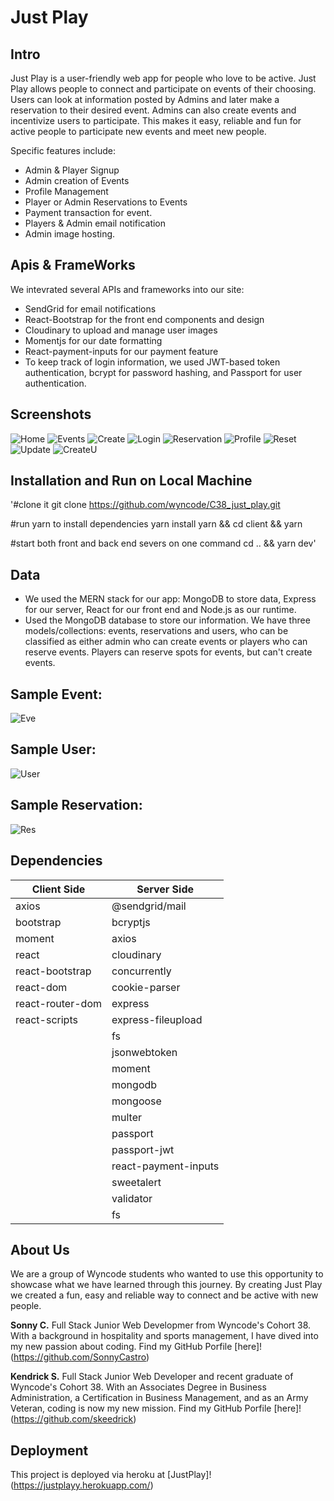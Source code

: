 # Just Play

## Intro

Just Play is a user-friendly web app for people who love to be active. Just Play allows people to connect and participate on events of their choosing. Users can look at information posted by Admins and later make a reservation to their desired event. Admins can also create events and incentivize users to participate. This makes it easy, reliable and fun for active people to participate new events and meet new people.

Specific features include: 

- Admin & Player Signup
- Admin creation of Events
- Profile Management 
- Player or Admin Reservations to Events
- Payment transaction for event.
- Players & Admin email notification 
- Admin image hosting.

## Apis & FrameWorks

We intevrated several APIs and frameworks into our site:

- SendGrid for email notifications
- React-Bootstrap for the front end components and design
- Cloudinary to upload and manage user images
- Momentjs for our date formatting
- React-payment-inputs for our payment feature
- To keep track of login information, we used JWT-based token authentication, bcrypt for password hashing, and Passport for user authentication.

## Screenshots
![Home]("readme_assets/Home.png")
![Events]("readme_assets/Events.png")
![Create]("readme_assets/Create.png")
![Login]("readme_assets/Login.png")
![Reservation]("readme_assets/Reservation.png")
![Profile]("readme_assets/Profile.png")
![Reset]("readme_assets/Reset.png")
![Update]("readme_assets/Update.png")
![CreateU]("readme_assets/CreateU.png")

## Installation and Run on Local Machine 

'#clone it
git clone https://github.com/wyncode/C38_just_play.git

#run yarn to install dependencies
yarn install
yarn && cd client && yarn

#start both front and back end severs on one command
cd .. && yarn dev'

## Data
- We used the MERN stack for our app: MongoDB to store data, Express for our server, React for our front end and Node.js as our runtime.
- Used the MongoDB database to store our information. We have three models/collections: events, reservations and users, who can be classified as either admin who can create events or players who can reserve events. Players can reserve spots for events, but can't create events.

## Sample Event: 
![Eve]("readme_assets/Eve.png")

## Sample User:
![User]("readme_assets/User.png")

## Sample Reservation:
![Res]("readme_assets/Res.png")

## Dependencies
| Client Side | Server Side |
| --- | ----------- |
| axios | @sendgrid/mail |
| bootstrap | bcryptjs |
| moment | axios |
| react | cloudinary |
| react-bootstrap | concurrently |
| react-dom | cookie-parser |
| react-router-dom | express |
| react-scripts | express-fileupload |
|  | fs |
|  | jsonwebtoken |
|  | moment |
|  | mongodb |
|  | mongoose |
|  | multer |
|  | passport |
|  | passport-jwt |
|  | react-payment-inputs |
|  | sweetalert |
|  | validator |
|  | fs |

## About Us 
We are a group of Wyncode students who wanted to use this opportunity to showcase what we have learned through this journey. By creating Just Play we created a fun, easy and reliable way to connect and be active with new people.

**Sonny C.** Full Stack Junior Web Developmer from Wyncode's Cohort 38. With a background in hospitality and sports management, I have dived into my new passion about coding. Find my GitHub Porfile [here]!(https://github.com/SonnyCastro)  

**Kendrick S.** Full Stack Junior Web Developer and recent graduate of Wyncode's Cohort 38. With an Associates Degree in Business Administration, a Certification in Business Management, and as an Army Veteran, coding is now my new mission. Find my GitHub Porfile [here]!(https://github.com/skeedrick)

## Deployment 
This project is deployed via heroku at [JustPlay]!(https://justplayy.herokuapp.com/)
